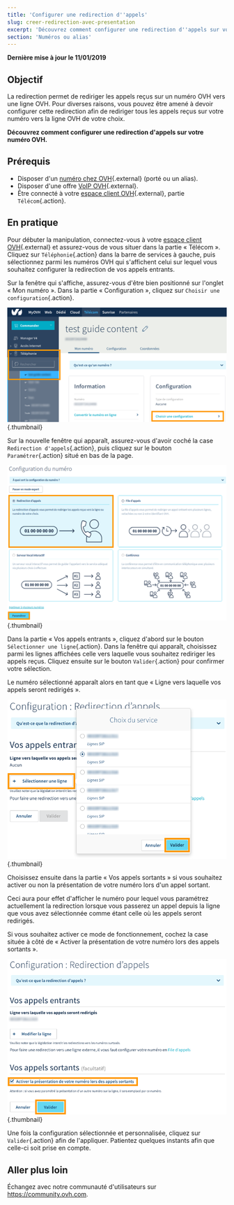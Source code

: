 ```yaml
---
title: 'Configurer une redirection d''appels'
slug: creer-redirection-avec-presentation
excerpt: 'Découvrez comment configurer une redirection d''appels sur votre numéro OVH'
section: 'Numéros ou alias'
---
```


**Dernière mise à jour le 11/01/2019**

## Objectif

La redirection permet de rediriger les appels reçus sur un numéro OVH vers une ligne OVH. Pour diverses raisons, vous pouvez être amené à devoir configurer cette redirection afin de rediriger tous les appels reçus sur votre numéro vers la ligne OVH de votre choix.

**Découvrez comment configurer une redirection d'appels sur votre numéro OVH.**

## Prérequis

- Disposer d'un [numéro chez OVH](https://www.ovhtelecom.fr/telephonie/numeros/){.external} (porté ou un alias).
- Disposer d'une offre [VoIP OVH](https://www.ovhtelecom.fr/telephonie/voip/){.external}.
- Être connecté à votre [espace client OVH](https://www.ovhtelecom.fr/manager/#/){.external}, partie `Télécom`{.action}.
 
## En pratique

Pour débuter la manipulation, connectez-vous à votre [espace client OVH](https://www.ovhtelecom.fr/manager/#/){.external} et assurez-vous de vous situer dans la partie « Télécom ». Cliquez sur `Téléphonie`{.action} dans la barre de services à gauche, puis sélectionnez parmi les numéros OVH qui s'affichent celui sur lequel vous souhaitez configurer la redirection de vos appels entrants.

Sur la fenêtre qui s'affiche, assurez-vous d'être bien positionné sur l'onglet « Mon numéro ». Dans la partie « Configuration », cliquez sur `Choisir une configuration`{.action}.

![callfowarding](images/call-fowarding-step1.png){.thumbnail}

Sur la nouvelle fenêtre qui apparaît, assurez-vous d'avoir coché la case `Redirection d'appels`{.action}, puis cliquez sur le bouton `Paramétrer`{.action} situé en bas de la page.

![callfowarding](images/call-fowarding-step-2.png){.thumbnail}

Dans la partie « Vos appels entrants », cliquez d'abord sur le bouton `Sélectionner une ligne`{.action}. Dans la fenêtre qui apparaît, choisissez parmi les lignes affichées celle vers laquelle vous souhaitez rediriger les appels reçus. Cliquez ensuite sur le bouton `Valider`{.action} pour confirmer votre sélection.

Le numéro sélectionné apparaît alors en tant que « Ligne vers laquelle vos appels seront redirigés ».

![callfowarding](images/call-fowarding-step-3.png){.thumbnail}

Choisissez ensuite dans la partie « Vos appels sortants » si vous souhaitez activer ou non la présentation de votre numéro lors d'un appel sortant. 

Ceci aura pour effet d'afficher le numéro pour lequel vous paramétrez actuellement la redirection lorsque vous passerez un appel depuis la ligne que vous avez sélectionnée comme étant celle où les appels seront redirigés.

Si vous souhaitez activer ce mode de fonctionnement, cochez la case située à côté de « Activer la présentation de votre numéro lors des appels sortants ».

![callfowarding](images/call-fowarding-step-4.png){.thumbnail}

Une fois la configuration sélectionnée et personnalisée, cliquez sur `Valider`{.action} afin de l'appliquer. Patientez quelques instants afin que celle-ci soit prise en compte.

## Aller plus loin

Échangez avec notre communauté d'utilisateurs sur <https://community.ovh.com>.